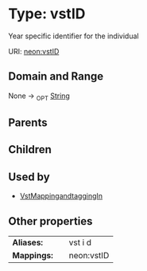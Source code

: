 
# Type: vstID


Year specific identifier for the individual

URI: [neon:vstID](https://data.neonscience.org/vstID)


## Domain and Range

None ->  <sub>OPT</sub> [String](types/String.md)

## Parents


## Children


## Used by

 * [VstMappingandtaggingIn](VstMappingandtaggingIn.md)

## Other properties

|  |  |  |
| --- | --- | --- |
| **Aliases:** | | vst i d |
| **Mappings:** | | neon:vstID |


